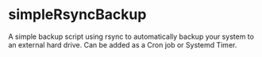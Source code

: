 # simpleRsyncBackup
A simple backup script using rsync to automatically backup your system to an external hard drive. Can be added as a Cron job or Systemd Timer.
